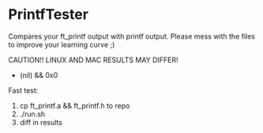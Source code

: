 # PrintfTester

Compares your ft_printf output with printf output.
Please mess with the files to improve your learning curve ;)

CAUTION!! LINUX AND MAC RESULTS MAY DIFFER!
- (nil) && 0x0

Fast test:
1. cp ft_printf.a && ft_printf.h to repo
2. ./run.sh
3. diff in results
